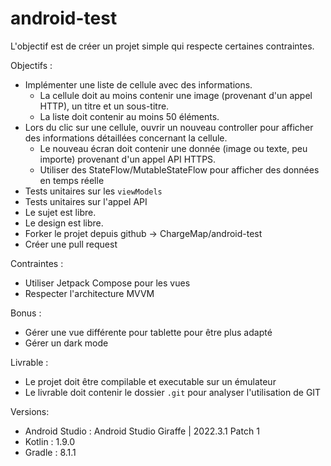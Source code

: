 # android-test

L'objectif est de créer un projet simple qui respecte certaines contraintes.

Objectifs :
- Implémenter une liste de cellule avec des informations.
	- La cellule doit au moins contenir une image (provenant d'un appel HTTP), un titre et un sous-titre.
	- La liste doit contenir au moins 50 éléments.
- Lors du clic sur une cellule, ouvrir un nouveau controller pour afficher des informations détaillées concernant la cellule.
	- Le nouveau écran doit contenir une donnée (image ou texte, peu importe) provenant d'un appel API HTTPS.
	- Utiliser des StateFlow/MutableStateFlow pour afficher des données en temps réelle
- Tests unitaires sur les `viewModels`
- Tests unitaires sur l'appel API
- Le sujet est libre.
- Le design est libre.
- Forker le projet depuis github -> ChargeMap/android-test
- Créer une pull request

Contraintes :
- Utiliser Jetpack Compose pour les vues
- Respecter l'architecture MVVM

Bonus :
- Gérer une vue différente pour tablette pour être plus adapté
- Gérer un dark mode

Livrable :
- Le projet doit être compilable et executable sur un émulateur
- Le livrable doit contenir le dossier `.git` pour analyser l'utilisation de GIT

Versions:
- Android Studio : Android Studio Giraffe | 2022.3.1 Patch 1
- Kotlin : 1.9.0
- Gradle : 8.1.1
